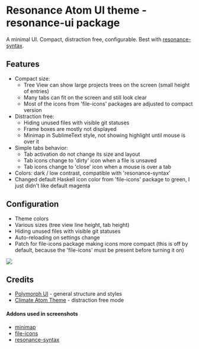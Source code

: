 # Resonance Atom UI theme - resonance-ui package

A minimal UI.
Compact, distraction free, configurable.
Best with [resonance-syntax](https://github.com/dktn/resonance-syntax).

## Features

* Compact size:
    - Tree View can show large projects trees on the screen (small height of entries)
    - Many tabs can fit on the screen and still look clear
    - Most of the icons from 'file-icons' packages are adjusted to compact version
* Distraction free:
    - Hiding unused files with visible git statuses
    - Frame boxes are mostly not displayed
    - Minimap in SublimeText style, not showing highlight until mouse is over it
* Simple tabs behavior:
    - Tab activation do not change its size and layout
    - Tab icons change to 'dirty' icon when a file is unsaved
    - Tab icons change to 'close' icon when a mouse is over a tab
* Colors: dark / low contrast, compatible with 'resonance-syntax'
* Changed default Haskell icon color from 'file-icons' package to green, I just didn't like default magenta

## Configuration

* Theme colors
* Various sizes (tree view line height, tab height)
* Hiding unused files with visible git statuses
* Auto-reloading on settings change
* Patch for file-icons package making icons more compact (this is off by default, because the 'file-icons' must be present before turning it on)

![](https://raw.githubusercontent.com/dktn/resonance-ui/master/resonance-theme.png)

## Credits

* [Polymorph UI](https://atom.io/themes/polymorph-ui) - general structure and styles
* [Climate Atom Theme](https://atom.io/themes/climate-ui) - distraction free mode

#### Addons used in screenshots
* [minimap](https://atom.io/packages/minimap)
* [file-icons](https://atom.io/packages/file-icons)
* [resonance-syntax](https://github.com/dktn/resonance-syntax)
